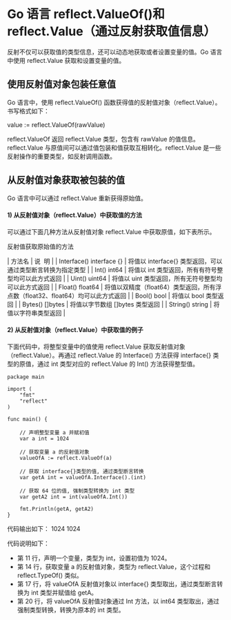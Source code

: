 # Go 语言 reflect.ValueOf()和 reflect.Value（通过反射获取值信息）

反射不仅可以获取值的类型信息，还可以动态地获取或者设置变量的值。Go 语言中使用 reflect.Value 获取和设置变量的值。

## 使用反射值对象包装任意值

Go 语言中，使用 reflect.ValueOf() 函数获得值的反射值对象（reflect.Value）。书写格式如下：

value := reflect.ValueOf(rawValue)

reflect.ValueOf 返回 reflect.Value 类型，包含有 rawValue 的值信息。reflect.Value 与原值间可以通过值包装和值获取互相转化。reflect.Value 是一些反射操作的重要类型，如反射调用函数。

## 从反射值对象获取被包装的值

Go 语言中可以通过 reflect.Value 重新获得原始值。

#### 1) 从反射值对象（reflect.Value）中获取值的方法

可以通过下面几种方法从反射值对象 reflect.Value 中获取原值，如下表所示。

反射值获取原始值的方法

| 方法名 | 说  明 |
| Interface() interface {} | 将值以 interface{} 类型返回，可以通过类型断言转换为指定类型 |
| Int() int64 | 将值以 int 类型返回，所有有符号整型均可以此方式返回 |
| Uint() uint64 | 将值以 uint 类型返回，所有无符号整型均可以此方式返回 |
| Float() float64 | 将值以双精度（float64）类型返回，所有浮点数（float32、float64）均可以此方式返回 |
| Bool() bool | 将值以 bool 类型返回 |
| Bytes() []bytes | 将值以字节数组 []bytes 类型返回 |
| String() string | 将值以字符串类型返回 |

#### 2) 从反射值对象（reflect.Value）中获取值的例子

下面代码中，将整型变量中的值使用 reflect.Value 获取反射值对象（reflect.Value）。再通过 reflect.Value 的 Interface() 方法获得 interface{} 类型的原值，通过 int 类型对应的 reflect.Value 的 Int() 方法获得整型值。

```
package main

import (
    "fmt"
    "reflect"
)

func main() {

    // 声明整型变量 a 并赋初值
    var a int = 1024

    // 获取变量 a 的反射值对象
    valueOfA := reflect.ValueOf(a)

    // 获取 interface{}类型的值, 通过类型断言转换
    var getA int = valueOfA.Interface().(int)

    // 获取 64 位的值, 强制类型转换为 int 类型
    var getA2 int = int(valueOfA.Int())

    fmt.Println(getA, getA2)
}
```

代码输出如下：
1024 1024

代码说明如下：

*   第 11 行，声明一个变量，类型为 int，设置初值为 1024。
*   第 14 行，获取变量 a 的反射值对象，类型为 reflect.Value，这个过程和 reflect.TypeOf() 类似。
*   第 17 行，将 valueOfA 反射值对象以 interface{} 类型取出，通过类型断言转换为 int 类型并赋值给 getA。
*   第 20 行，将 valueOfA 反射值对象通过 Int 方法，以 int64 类型取出，通过强制类型转换，转换为原本的 int 类型。